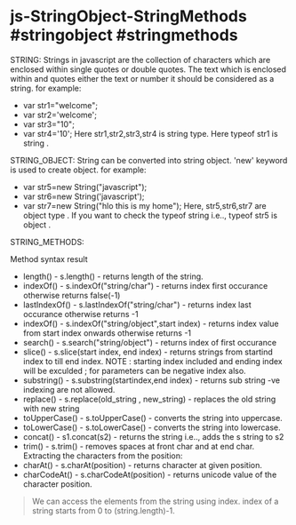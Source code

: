 # js-StringObject-StringMethods #stringobject #stringmethods
STRING:
Strings in javascript are the collection of characters which are enclosed within single quotes or double quotes.
The text which is enclosed within and quotes either the text or number it should be considered as a string.
for example:
* var str1="welcome";
* var str2='welcome';
* var str3="10";
* var str4='10';
Here str1,str2,str3,str4 is string type.
Here typeof str1 is string .

STRING_OBJECT:
String can be converted into string object. 'new' keyword is used to create object.
for example:
* var str5=new String("javascript");
* var str6=new String('javascript');
* var str7=new String("hlo this is my home");
Here, str5,str6,str7 are object type .
If you want to check the typeof string i.e.., typeof str5 is object .

STRING_METHODS:

  Method                           syntax                                                      result
* length()                     -   s.length()                            - returns length of the string.
* indexOf()                    -   s.indexOf("string/char")              - returns index first occurance otherwise returns false(-1)
* lastIndexOf()                - s.lastIndexOf("string/char")            - returns index last occurance otherwise returns -1
* indexOf()                    - s.indexOf("string/object",start index)  - returns index value from start index onwards otherwise returns  -1
* search()                     - s.search("string/object")               - returns index of first occurance
* slice()                      - s.slice(start index, end index)         - returns strings from startind index to till end index. NOTE : starting index included and ending index will be exculded ; for parameters can be negative index also.
* substring()                  - s.substring(startindex,end index)       - returns sub string -ve indexing are not allowed.
* replace()                    - s.replace(old_string , new_string)      - replaces the old string with new string
* toUpperCase()                - s.toUpperCase()                         - converts the string into uppercase.
* toLowerCase()                - s.toLowerCase()                         - converts the string into lowercase.
* concat()                     - s1.concat(s2)                           - returns the string i.e.., adds the s string to s2
* trim()                       - s.trim()                                - removes spaces at front char and at end char.
  Extracting the characters from the position:
* charAt()                     - s.charAt(position)                      - returns character at given position.
* charCodeAt()                 - s.charCodeAt(position)                  - returns unicode value of the character position.


> We can access the elements from the string using index.
> index of a string starts from 0 to (string.length)-1.




